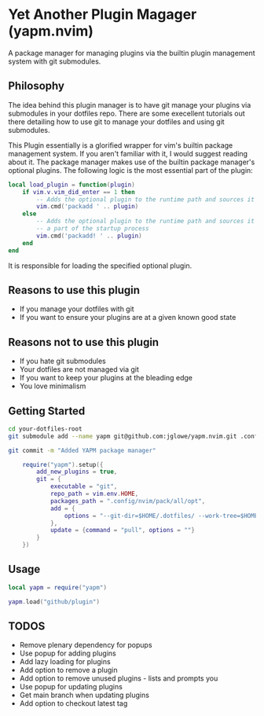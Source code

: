 # Yet Another Plugin Magager (yapm.nvim)

A package manager for managing plugins via the builtin plugin management system
with git submodules.

## Philosophy

The idea behind this plugin manager is to have git manage your plugins via
submodules in your dotfiles repo. There are some execellent tutorials out there
detailing how to use git to manage your dotfiles and using git submodules.

This Plugin essentially is a glorified wrapper for vim's builtin package
management system. If you aren't familiar with it, I would suggest reading about
it. The package manager makes use of the builtin package manager's optional
plugins. The following logic is the most essential part of the plugin:

```lua
local load_plugin = function(plugin)
    if vim.v.vim_did_enter == 1 then
        -- Adds the optional plugin to the runtime path and sources it now
        vim.cmd('packadd ' .. plugin)
    else
        -- Adds the optional plugin to the runtime path and sources it later as
        -- a part of the startup process
        vim.cmd('packadd! ' .. plugin)
    end
end
```

It is responsible for loading the specified optional plugin.

## Reasons to use this plugin
- If you manage your dotfiles with git
- If you want to ensure your plugins are at a given known good state

## Reasons not to use this plugin
- If you hate git submodules
- Your dotfiles are not managed via git
- If you want to keep your plugins at the bleading edge
- You love minimalism

## Getting Started

```bash
cd your-dotfiles-root
git submodule add --name yapm git@github.com:jglowe/yapm.nvim.git .config/nvim/pack/all/start/yapm.nvim

git commit -m "Added YAPM package manager"
```

```lua
    require("yapm").setup({
        add_new_plugins = true,
        git = {
            executable = "git",
            repo_path = vim.env.HOME,
            packages_path = ".config/nvim/pack/all/opt",
            add = {
                options = "--git-dir=$HOME/.dotfiles/ --work-tree=$HOME",
            },
            update = {command = "pull", options = ""}
        }
    })
```

## Usage

```lua
local yapm = require("yapm")

yapm.load("github/plugin")
```

## TODOS
- Remove plenary dependency for popups
- Use popup for adding plugins
- Add lazy loading for plugins
- Add option to remove a plugin
- Add option to remove unused plugins - lists and prompts you
- Use popup for updating plugins
- Get main branch when updating plugins
- Add option to checkout latest tag

